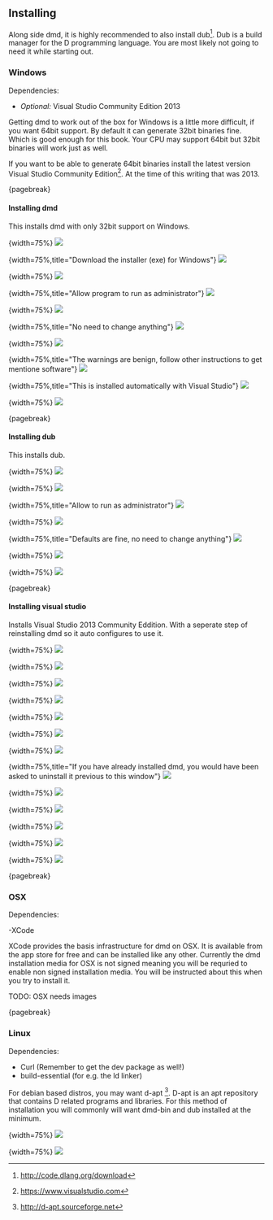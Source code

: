## Installing
Along side dmd, it is highly recommended to also install dub[^dubDownload]. Dub is a build manager for the D programming language. You are most likely not going to need it while starting out.

### Windows
Dependencies:

- *Optional:* Visual Studio Community Edition 2013

Getting dmd to work out of the box for Windows is a little more difficult, if you want 64bit support. By default it can generate 32bit binaries fine. Which is good enough for this book. Your CPU may support 64bit but 32bit binaries will work just as well.

If you want to be able to generate 64bit binaries install the latest version Visual Studio Community Edition[^VisualStudioDownloads]. At the time of this writing that was 2013.

{pagebreak}

#### Installing dmd
This installs dmd with only 32bit support on Windows.

{width=75%}
![](images/gettingStarted/windows/1.png)

{width=75%,title="Download the installer (exe) for Windows"}
![](images/gettingStarted/windows/2.png)

{width=75%}
![](images/gettingStarted/windows/3.png)

{width=75%,title="Allow program to run as administrator"}
![](images/gettingStarted/windows/4.png)

{width=75%}
![](images/gettingStarted/windows/5.png)

{width=75%,title="No need to change anything"}
![](images/gettingStarted/windows/6.png)

{width=75%}
![](images/gettingStarted/windows/7.png)

{width=75%,title="The warnings are benign, follow other instructions to get mentione software"}
![](images/gettingStarted/windows/8.png)

{width=75%,title="This is installed automatically with Visual Studio"}
![](images/gettingStarted/windows/9.png)

{width=75%}
![](images/gettingStarted/windows/10.png)

{pagebreak}

#### Installing dub
This installs dub.

{width=75%}
![](images/gettingStarted/windows/dub-1.png)

{width=75%}
![](images/gettingStarted/windows/dub-2.png)

{width=75%,title="Allow to run as administrator"}
![](images/gettingStarted/windows/dub-3.png)

{width=75%}
![](images/gettingStarted/windows/dub-4.png)

{width=75%,title="Defaults are fine, no need to change anything"}
![](images/gettingStarted/windows/dub-5.png)

{width=75%}
![](images/gettingStarted/windows/dub-6.png)

{width=75%}
![](images/gettingStarted/windows/dub-7.png)

{pagebreak}

#### Installing visual studio
Installs Visual Studio 2013 Community Eddition. With a seperate step of reinstalling dmd so it auto configures to use it.

{width=75%}
![](images/gettingStarted/windows/vs-1.png)

{width=75%}
![](images/gettingStarted/windows/vs-2.png)

{width=75%}
![](images/gettingStarted/windows/vs-3.png)

{width=75%}
![](images/gettingStarted/windows/vs-4.png)

{width=75%}
![](images/gettingStarted/windows/vs-5.png)

{width=75%}
![](images/gettingStarted/windows/vs-6.png)

{width=75%}
![](images/gettingStarted/windows/vs-7.png)

{width=75%,title="If you have already installed dmd, you would have been asked to uninstall it previous to this window"}
![](images/gettingStarted/windows/vd-1.png)

{width=75%}
![](images/gettingStarted/windows/vd-2.png)

{width=75%}
![](images/gettingStarted/windows/vd-3.png)

{width=75%}
![](images/gettingStarted/windows/vd-4.png)

{width=75%}
![](images/gettingStarted/windows/vd-5.png)

{width=75%}
![](images/gettingStarted/windows/vd-6.png)

{pagebreak}

### OSX
Dependencies:

-XCode

XCode provides the basis infrastructure for dmd on OSX. It is available from the app store for free and can be installed like any other.
Currently the dmd installation media for OSX is not signed meaning you will be requried to enable non signed installation media. You will be instructed about this when you try to install it.

TODO: OSX needs images

{pagebreak}

### Linux
Dependencies:

- Curl (Remember to get the dev package as well!)
- build-essential (for e.g. the ld linker)

For debian based distros, you may want d-apt [^DaptRepo]. D-apt is an apt repository that contains D related programs and libraries. For this method of installation you will commonly will want dmd-bin and dub installed at the minimum.

{width=75%}
![](images/gettingStarted/ubuntu/1.png)

{width=75%}
![](images/gettingStarted/ubuntu/2.png)


[^DaptRepo]: http://d-apt.sourceforge.net
[^dubDownload]: http://code.dlang.org/download
[^VisualStudioDownloads]: https://www.visualstudio.com